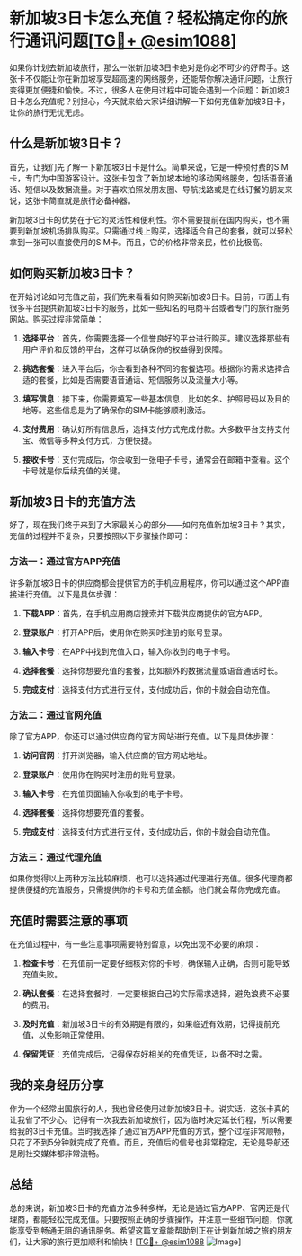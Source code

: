 # 新加坡3日卡怎么充值？轻松搞定你的旅行通讯问题[[TG💪+ @esim1088](https://t.me/s/esim1088)]

如果你计划去新加坡旅行，那么一张新加坡3日卡绝对是你必不可少的好帮手。这张卡不仅能让你在新加坡享受超高速的网络服务，还能帮你解决通讯问题，让旅行变得更加便捷和愉快。不过，很多人在使用过程中可能会遇到一个问题：新加坡3日卡怎么充值呢？别担心，今天就来给大家详细讲解一下如何充值新加坡3日卡，让你的旅行无忧无虑。

## 什么是新加坡3日卡？

首先，让我们先了解一下新加坡3日卡是什么。简单来说，它是一种预付费的SIM卡，专门为中国游客设计。这张卡包含了新加坡本地的移动网络服务，包括语音通话、短信以及数据流量。对于喜欢拍照发朋友圈、导航找路或是在线订餐的朋友来说，这张卡简直就是旅行必备神器。

新加坡3日卡的优势在于它的灵活性和便利性。你不需要提前在国内购买，也不需要到新加坡机场排队购买。只需通过线上购买，选择适合自己的套餐，就可以轻松拿到一张可以直接使用的SIM卡。而且，它的价格非常亲民，性价比极高。

## 如何购买新加坡3日卡？

在开始讨论如何充值之前，我们先来看看如何购买新加坡3日卡。目前，市面上有很多平台提供新加坡3日卡的服务，比如一些知名的电商平台或者专门的旅行服务网站。购买过程非常简单：

1. **选择平台**：首先，你需要选择一个信誉良好的平台进行购买。建议选择那些有用户评价和反馈的平台，这样可以确保你的权益得到保障。
   
2. **挑选套餐**：进入平台后，你会看到各种不同的套餐选项。根据你的需求选择合适的套餐，比如是否需要语音通话、短信服务以及流量大小等。

3. **填写信息**：接下来，你需要填写一些基本信息，比如姓名、护照号码以及目的地等。这些信息是为了确保你的SIM卡能够顺利激活。

4. **支付费用**：确认好所有信息后，选择支付方式完成付款。大多数平台支持支付宝、微信等多种支付方式，方便快捷。

5. **接收卡号**：支付完成后，你会收到一张电子卡号，通常会在邮箱中查看。这个卡号就是你后续充值的关键。

## 新加坡3日卡的充值方法

好了，现在我们终于来到了大家最关心的部分——如何充值新加坡3日卡？其实，充值的过程并不复杂，只要按照以下步骤操作即可：

### 方法一：通过官方APP充值

许多新加坡3日卡的供应商都会提供官方的手机应用程序，你可以通过这个APP直接进行充值。以下是具体步骤：

1. **下载APP**：首先，在手机应用商店搜索并下载供应商提供的官方APP。

2. **登录账户**：打开APP后，使用你在购买时注册的账号登录。

3. **输入卡号**：在APP中找到充值入口，输入你收到的电子卡号。

4. **选择套餐**：选择你想要充值的套餐，比如额外的数据流量或语音通话时长。

5. **完成支付**：选择支付方式进行支付，支付成功后，你的卡就会自动充值。

### 方法二：通过官网充值

除了官方APP，你还可以通过供应商的官方网站进行充值。以下是具体步骤：

1. **访问官网**：打开浏览器，输入供应商的官方网站地址。

2. **登录账户**：使用你在购买时注册的账号登录。

3. **输入卡号**：在充值页面输入你收到的电子卡号。

4. **选择套餐**：选择你想要充值的套餐。

5. **完成支付**：选择支付方式进行支付，支付成功后，你的卡就会自动充值。

### 方法三：通过代理充值

如果你觉得以上两种方法比较麻烦，也可以选择通过代理进行充值。很多代理商都提供便捷的充值服务，只需提供你的卡号和充值金额，他们就会帮你完成充值。

## 充值时需要注意的事项

在充值过程中，有一些注意事项需要特别留意，以免出现不必要的麻烦：

1. **检查卡号**：在充值前一定要仔细核对你的卡号，确保输入正确，否则可能导致充值失败。

2. **确认套餐**：在选择套餐时，一定要根据自己的实际需求选择，避免浪费不必要的费用。

3. **及时充值**：新加坡3日卡的有效期是有限的，如果临近有效期，记得提前充值，以免影响正常使用。

4. **保留凭证**：充值完成后，记得保存好相关的充值凭证，以备不时之需。

## 我的亲身经历分享

作为一个经常出国旅行的人，我也曾经使用过新加坡3日卡。说实话，这张卡真的让我省了不少心。记得有一次我去新加坡旅行，因为临时决定延长行程，所以需要给我的3日卡充值。当时我选择了通过官方APP充值的方式，整个过程非常顺畅，只花了不到5分钟就完成了充值。而且，充值后的信号也非常稳定，无论是导航还是刷社交媒体都非常流畅。

## 总结

总的来说，新加坡3日卡的充值方法多种多样，无论是通过官方APP、官网还是代理商，都能轻松完成充值。只要按照正确的步骤操作，并注意一些细节问题，你就能享受到畅通无阻的通讯服务。希望这篇文章能帮助到正在计划新加坡之旅的朋友们，让大家的旅行更加顺利和愉快！[[TG💪+ @esim1088](https://t.me/s/esim1088) ![Image](https://i.postimg.cc/4NQfJmqS/Snipaste-2025-05-13-00-14-12.png)]